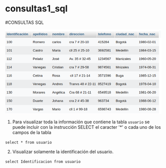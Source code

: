 # consultas1_sql

#CONSULTAS SQL

![tabla usuario](tabla_usuario.png "Tabla usuario")

1. Para visualizar toda la información que contiene la tabla `usuario` se puede incluir con la instrucción SELECT el caracter '*' o cada uno de los campos de la tabla 

`select * from usuario` 

2. Visualizar solamente la identificación del usuario.

`select Identificacion from usuario`